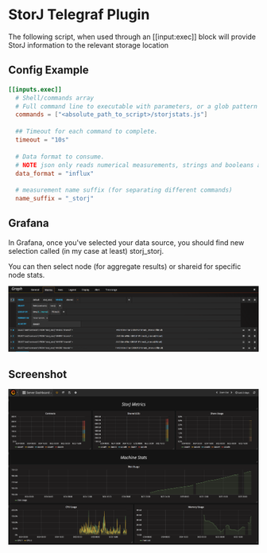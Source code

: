 # StorJ Telegraf Plugin

The following script, when used through an [[input:exec]] block will provide StorJ information to the relevant storage location

## Config Example

```toml
[[inputs.exec]]
  # Shell/commands array
  # Full command line to executable with parameters, or a glob pattern to run all matching files.
  commands = ["<absolute_path_to_script>/storjstats.js"]
  
  ## Timeout for each command to complete.
  timeout = "10s"

  # Data format to consume.
  # NOTE json only reads numerical measurements, strings and booleans are ignored.
  data_format = "influx"

  # measurement name suffix (for separating different commands)
  name_suffix = "_storj"

```
## Grafana

In Grafana, once you've selected your data source, you should find new selection called (in my case at least) storj_storj.

You can then select node (for aggregate results) or shareid for specific node stats.

![Grafana Query Screenshot](https://raw.githubusercontent.com/salgieri/StorJ-Telegraf-Plugin/master/images/grafana_query.png)


## Screenshot

![Grafana Storj Screenshot](https://raw.githubusercontent.com/salgieri/StorJ-Telegraf-Plugin/master/images/screenshot.png)
